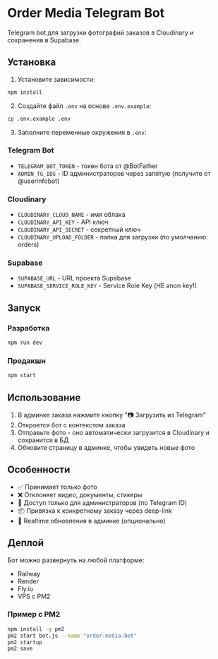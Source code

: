 # Order Media Telegram Bot

Telegram bot для загрузки фотографий заказов в Cloudinary и сохранения в Supabase.

## Установка

1. Установите зависимости:
```bash
npm install
```

2. Создайте файл `.env` на основе `.env.example`:
```bash
cp .env.example .env
```

3. Заполните переменные окружения в `.env`:

### Telegram Bot
- `TELEGRAM_BOT_TOKEN` - токен бота от @BotFather
- `ADMIN_TG_IDS` - ID администраторов через запятую (получите от @userinfobot)

### Cloudinary
- `CLOUDINARY_CLOUD_NAME` - имя облака
- `CLOUDINARY_API_KEY` - API ключ
- `CLOUDINARY_API_SECRET` - секретный ключ
- `CLOUDINARY_UPLOAD_FOLDER` - папка для загрузки (по умолчанию: orders)

### Supabase
- `SUPABASE_URL` - URL проекта Supabase
- `SUPABASE_SERVICE_ROLE_KEY` - Service Role Key (НЕ anon key!)

## Запуск

### Разработка
```bash
npm run dev
```

### Продакшн
```bash
npm start
```

## Использование

1. В админке заказа нажмите кнопку "📷 Загрузить из Telegram"
2. Откроется бот с контекстом заказа
3. Отправьте фото - оно автоматически загрузится в Cloudinary и сохранится в БД
4. Обновите страницу в админке, чтобы увидеть новые фото

## Особенности

- ✅ Принимает только фото
- ❌ Отклоняет видео, документы, стикеры
- 🔐 Доступ только для администраторов (по Telegram ID)
- 📦 Привязка к конкретному заказу через deep-link
- 🔄 Realtime обновления в админке (опционально)

## Деплой

Бот можно развернуть на любой платформе:
- Railway
- Render
- Fly.io
- VPS с PM2

### Пример с PM2
```bash
npm install -g pm2
pm2 start bot.js --name "order-media-bot"
pm2 startup
pm2 save
```